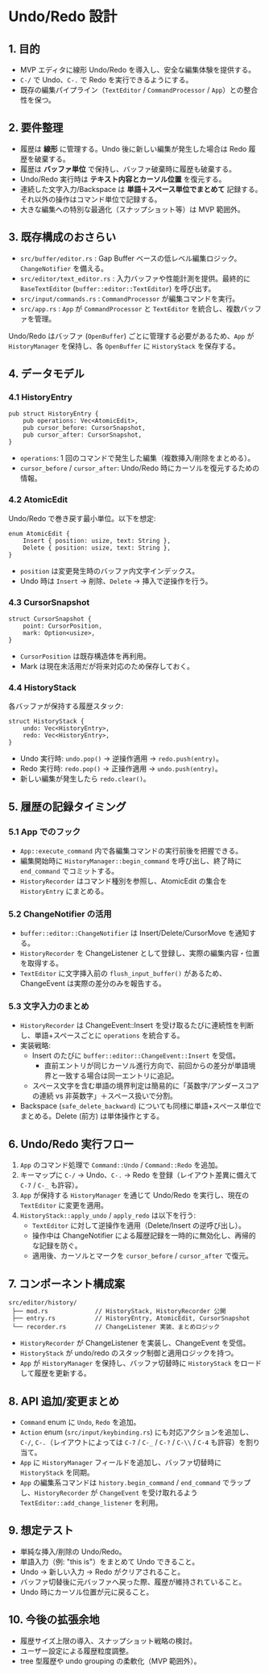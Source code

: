 # Undo/Redo 設計

## 1. 目的
- MVP エディタに線形 Undo/Redo を導入し、安全な編集体験を提供する。
- `C-/` で Undo、`C-.` で Redo を実行できるようにする。
- 既存の編集パイプライン（`TextEditor` / `CommandProcessor` / `App`）との整合性を保つ。

## 2. 要件整理
- 履歴は **線形** に管理する。Undo 後に新しい編集が発生した場合は Redo 履歴を破棄する。
- 履歴は **バッファ単位** で保持し、バッファ破棄時に履歴も破棄する。
- Undo/Redo 実行時は **テキスト内容とカーソル位置** を復元する。
- 連続した文字入力/Backspace は **単語＋スペース単位でまとめて** 記録する。それ以外の操作はコマンド単位で記録する。
- 大きな編集への特別な最適化（スナップショット等）は MVP 範囲外。

## 3. 既存構成のおさらい
- `src/buffer/editor.rs` : Gap Buffer ベースの低レベル編集ロジック。`ChangeNotifier` を備える。
- `src/editor/text_editor.rs` : 入力バッファや性能計測を提供。最終的に `BaseTextEditor` (`buffer::editor::TextEditor`) を呼び出す。
- `src/input/commands.rs` : `CommandProcessor` が編集コマンドを実行。
- `src/app.rs` : `App` が `CommandProcessor` と `TextEditor` を統合し、複数バッファを管理。

Undo/Redo はバッファ (`OpenBuffer`) ごとに管理する必要があるため、`App` が `HistoryManager` を保持し、各 `OpenBuffer` に `HistoryStack` を保存する。

## 4. データモデル
### 4.1 HistoryEntry
```
pub struct HistoryEntry {
    pub operations: Vec<AtomicEdit>,
    pub cursor_before: CursorSnapshot,
    pub cursor_after: CursorSnapshot,
}
```

- `operations`: 1 回のコマンドで発生した編集（複数挿入/削除をまとめる）。
- `cursor_before` / `cursor_after`: Undo/Redo 時にカーソルを復元するための情報。

### 4.2 AtomicEdit
Undo/Redo で巻き戻す最小単位。以下を想定:
```
enum AtomicEdit {
    Insert { position: usize, text: String },
    Delete { position: usize, text: String },
}
```
- `position` は変更発生時のバッファ内文字インデックス。
- Undo 時は `Insert` → 削除、`Delete` → 挿入で逆操作を行う。

### 4.3 CursorSnapshot
```
struct CursorSnapshot {
    point: CursorPosition,
    mark: Option<usize>,
}
```
- `CursorPosition` は既存構造体を再利用。
- Mark は現在未活用だが将来対応のため保存しておく。

### 4.4 HistoryStack
各バッファが保持する履歴スタック:
```
struct HistoryStack {
    undo: Vec<HistoryEntry>,
    redo: Vec<HistoryEntry>,
}
```
- Undo 実行時: `undo.pop()` → 逆操作適用 → `redo.push(entry)`。
- Redo 実行時: `redo.pop()` → 正操作適用 → `undo.push(entry)`。
- 新しい編集が発生したら `redo.clear()`。

## 5. 履歴の記録タイミング
### 5.1 App でのフック
- `App::execute_command` 内で各編集コマンドの実行前後を把握できる。
- 編集開始時に `HistoryManager::begin_command` を呼び出し、終了時に `end_command` でコミットする。
- `HistoryRecorder` はコマンド種別を参照し、AtomicEdit の集合を `HistoryEntry` にまとめる。

### 5.2 ChangeNotifier の活用
- `buffer::editor::ChangeNotifier` は Insert/Delete/CursorMove を通知する。
- `HistoryRecorder` を ChangeListener として登録し、実際の編集内容・位置を取得する。
- `TextEditor` に文字挿入前の `flush_input_buffer()` があるため、ChangeEvent は実際の差分のみを報告する。

### 5.3 文字入力のまとめ
- `HistoryRecorder` は ChangeEvent::Insert を受け取るたびに連続性を判断し、単語+スペースごとに `operations` を統合する。
- 実装戦略:
  - Insert のたびに `buffer::editor::ChangeEvent::Insert` を受信。
    - 直前エントリが同じカーソル進行方向で、前回からの差分が単語境界と一致する場合は同一エントリに追記。
  - スペース文字を含む単語の境界判定は簡易的に「英数字/アンダースコアの連続 vs 非英数字」＋スペース扱いで分割。
- Backspace (`safe_delete_backward`) についても同様に単語+スペース単位でまとめる。Delete (前方) は単体操作とする。

## 6. Undo/Redo 実行フロー
1. `App` のコマンド処理で `Command::Undo` / `Command::Redo` を追加。
2. キーマップに `C-/` → Undo、`C-.` → Redo を登録（レイアウト差異に備えて `C-7` / `C-_` も許容）。
3. `App` が保持する `HistoryManager` を通じて Undo/Redo を実行し、現在の `TextEditor` に変更を適用。
4. `HistoryStack::apply_undo` / `apply_redo` は以下を行う:
   - `TextEditor` に対して逆操作を適用（Delete/Insert の逆呼び出し）。
   - 操作中は ChangeNotifier による履歴記録を一時的に無効化し、再帰的な記録を防ぐ。
   - 適用後、カーソルとマークを `cursor_before` / `cursor_after` で復元。

## 7. コンポーネント構成案
```
src/editor/history/
 ├── mod.rs             // HistoryStack, HistoryRecorder 公開
 ├── entry.rs           // HistoryEntry, AtomicEdit, CursorSnapshot
 └── recorder.rs        // ChangeListener 実装、まとめロジック
```

- `HistoryRecorder` が ChangeListener を実装し、ChangeEvent を受信。
- `HistoryStack` が undo/redo のスタック制御と適用ロジックを持つ。
- `App` が `HistoryManager` を保持し、バッファ切替時に `HistoryStack` をロードして履歴を更新する。

## 8. API 追加/変更まとめ
- `Command` enum に `Undo`, `Redo` を追加。
- `Action` enum (`src/input/keybinding.rs`) にも対応アクションを追加し、`C-/`, `C-.`（レイアウトによっては `C-7` / `C-_` / `C-?` / `C-\\` / `C-4` も許容）を割り当て。
- `App` に `HistoryManager` フィールドを追加し、バッファ切替時に `HistoryStack` を同期。
- `App` の編集系コマンドは `history.begin_command` / `end_command` でラップし、`HistoryRecorder` が `ChangeEvent` を受け取れるよう `TextEditor::add_change_listener` を利用。

## 9. 想定テスト
- 単純な挿入/削除の Undo/Redo。
- 単語入力（例: "this is"）をまとめて Undo できること。
- Undo → 新しい入力 → Redo がクリアされること。
- バッファ切替後に元バッファへ戻った際、履歴が維持されていること。
- Undo 時にカーソル位置が元に戻ること。

## 10. 今後の拡張余地
- 履歴サイズ上限の導入、スナップショット戦略の検討。
- ユーザー設定による履歴粒度調整。
- tree 型履歴や undo grouping の柔軟化（MVP 範囲外）。
